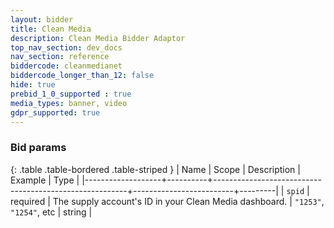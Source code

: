 ```yaml
---
layout: bidder
title: Clean Media
description: Clean Media Bidder Adaptor
top_nav_section: dev_docs
nav_section: reference
biddercode: cleanmedianet
biddercode_longer_than_12: false
hide: true
prebid_1_0_supported : true
media_types: banner, video
gdpr_supported: true
---
```


### Bid params

{: .table .table-bordered .table-striped }
| Name              | Scope    | Description                                            | Example                 | Type    |
|-------------------+----------+--------------------------------------------------------+-------------------------+---------|
| `spid` | required | The supply account's ID in your Clean Media dashboard.             | `"1253"`, `"1254"`, etc |  string |
